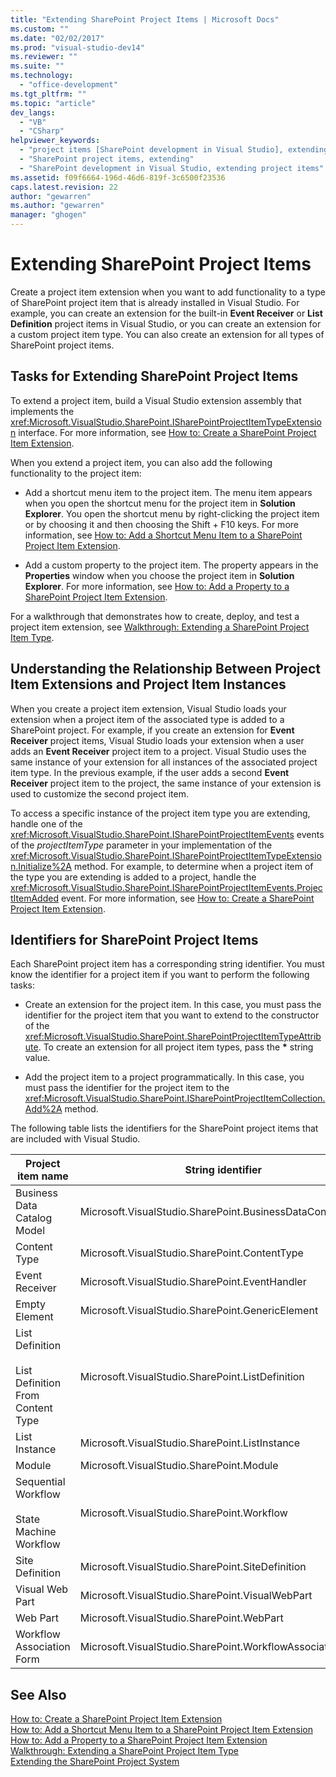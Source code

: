 ```yaml
---
title: "Extending SharePoint Project Items | Microsoft Docs"
ms.custom: ""
ms.date: "02/02/2017"
ms.prod: "visual-studio-dev14"
ms.reviewer: ""
ms.suite: ""
ms.technology: 
  - "office-development"
ms.tgt_pltfrm: ""
ms.topic: "article"
dev_langs: 
  - "VB"
  - "CSharp"
helpviewer_keywords: 
  - "project items [SharePoint development in Visual Studio], extending"
  - "SharePoint project items, extending"
  - "SharePoint development in Visual Studio, extending project items"
ms.assetid: f09f6664-196d-46d6-819f-3c6500f23536
caps.latest.revision: 22
author: "gewarren"
ms.author: "gewarren"
manager: "ghogen"
---
```

# Extending SharePoint Project Items
  Create a project item extension when you want to add functionality to a type of SharePoint project item that is already installed in Visual Studio. For example, you can create an extension for the built-in **Event Receiver** or **List Definition** project items in Visual Studio, or you can create an extension for a custom project item type. You can also create an extension for all types of SharePoint project items.  
  
## Tasks for Extending SharePoint Project Items  
 To extend a project item, build a Visual Studio extension assembly that implements the <xref:Microsoft.VisualStudio.SharePoint.ISharePointProjectItemTypeExtension> interface. For more information, see [How to: Create a SharePoint Project Item Extension](../sharepoint/how-to-create-a-sharepoint-project-item-extension.md).  
  
 When you extend a project item, you can also add the following functionality to the project item:  
  
-   Add a shortcut menu item to the project item. The menu item appears when you open the shortcut menu for the project item in **Solution Explorer**. You open the shortcut menu by right-clicking the project item or by choosing it and then choosing the Shift + F10 keys. For more information, see [How to: Add a Shortcut Menu Item to a SharePoint Project Item Extension](../sharepoint/how-to-add-a-shortcut-menu-item-to-a-sharepoint-project-item-extension.md).  
  
-   Add a custom property to the project item. The property appears in the **Properties** window when you choose the project item in **Solution Explorer**. For more information, see [How to: Add a Property to a SharePoint Project Item Extension](../sharepoint/how-to-add-a-property-to-a-sharepoint-project-item-extension.md).  
  
 For a walkthrough that demonstrates how to create, deploy, and test a project item extension, see [Walkthrough: Extending a SharePoint Project Item Type](../sharepoint/walkthrough-extending-a-sharepoint-project-item-type.md).  
  
## Understanding the Relationship Between Project Item Extensions and Project Item Instances  
 When you create a project item extension, Visual Studio loads your extension when a project item of the associated type is added to a SharePoint project. For example, if you create an extension for **Event Receiver** project items, Visual Studio loads your extension when a user adds an **Event Receiver** project item to a project. Visual Studio uses the same instance of your extension for all instances of the associated project item type. In the previous example, if the user adds a second **Event Receiver** project item to the project, the same instance of your extension is used to customize the second project item.  
  
 To access a specific instance of the project item type you are extending, handle one of the <xref:Microsoft.VisualStudio.SharePoint.ISharePointProjectItemEvents> events of the *projectItemType* parameter in your implementation of the <xref:Microsoft.VisualStudio.SharePoint.ISharePointProjectItemTypeExtension.Initialize%2A> method. For example, to determine when a project item of the type you are extending is added to a project, handle the <xref:Microsoft.VisualStudio.SharePoint.ISharePointProjectItemEvents.ProjectItemAdded> event. For more information, see [How to: Create a SharePoint Project Item Extension](../sharepoint/how-to-create-a-sharepoint-project-item-extension.md).  
  
## Identifiers for SharePoint Project Items  
 Each SharePoint project item has a corresponding string identifier. You must know the identifier for a project item if you want to perform the following tasks:  
  
-   Create an extension for the project item. In this case, you must pass the identifier for the project item that you want to extend to the constructor of the <xref:Microsoft.VisualStudio.SharePoint.SharePointProjectItemTypeAttribute>. To create an extension for all project item types, pass the **\*** string value.  
  
-   Add the project item to a project programmatically. In this case, you must pass the identifier for the project item to the <xref:Microsoft.VisualStudio.SharePoint.ISharePointProjectItemCollection.Add%2A> method.  
  
 The following table lists the identifiers for the SharePoint project items that are included with Visual Studio.  
  
|Project item name|String identifier|  
|-----------------------|-----------------------|  
|Business Data Catalog Model|Microsoft.VisualStudio.SharePoint.BusinessDataConnectivity|  
|Content Type|Microsoft.VisualStudio.SharePoint.ContentType|  
|Event Receiver|Microsoft.VisualStudio.SharePoint.EventHandler|  
|Empty Element|Microsoft.VisualStudio.SharePoint.GenericElement|  
|List Definition<br /><br /> List Definition From Content Type|Microsoft.VisualStudio.SharePoint.ListDefinition|  
|List Instance|Microsoft.VisualStudio.SharePoint.ListInstance|  
|Module|Microsoft.VisualStudio.SharePoint.Module|  
|Sequential Workflow<br /><br /> State Machine Workflow|Microsoft.VisualStudio.SharePoint.Workflow|  
|Site Definition|Microsoft.VisualStudio.SharePoint.SiteDefinition|  
|Visual Web Part|Microsoft.VisualStudio.SharePoint.VisualWebPart|  
|Web Part|Microsoft.VisualStudio.SharePoint.WebPart|  
|Workflow Association Form|Microsoft.VisualStudio.SharePoint.WorkflowAssociation|  
  
## See Also  
 [How to: Create a SharePoint Project Item Extension](../sharepoint/how-to-create-a-sharepoint-project-item-extension.md)   
 [How to: Add a Shortcut Menu Item to a SharePoint Project Item Extension](../sharepoint/how-to-add-a-shortcut-menu-item-to-a-sharepoint-project-item-extension.md)   
 [How to: Add a Property to a SharePoint Project Item Extension](../sharepoint/how-to-add-a-property-to-a-sharepoint-project-item-extension.md)   
 [Walkthrough: Extending a SharePoint Project Item Type](../sharepoint/walkthrough-extending-a-sharepoint-project-item-type.md)   
 [Extending the SharePoint Project System](../sharepoint/extending-the-sharepoint-project-system.md)  
  